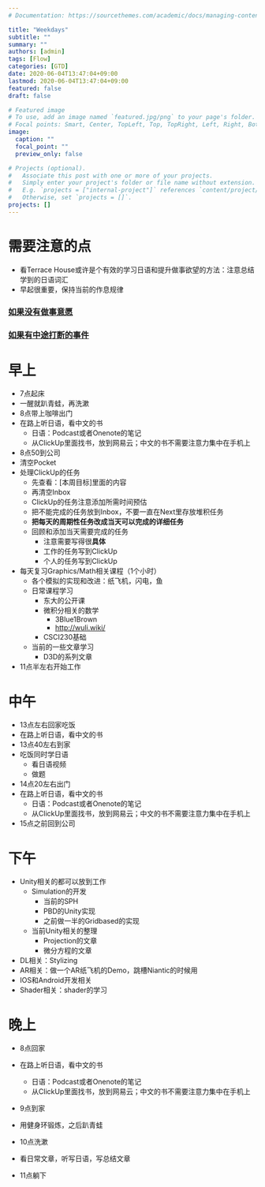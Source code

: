 ```yaml
---
# Documentation: https://sourcethemes.com/academic/docs/managing-content/

title: "Weekdays"
subtitle: ""
summary: ""
authors: [admin]
tags: [Flow]
categories: [GTD]
date: 2020-06-04T13:47:04+09:00
lastmod: 2020-06-04T13:47:04+09:00
featured: false
draft: false

# Featured image
# To use, add an image named `featured.jpg/png` to your page's folder.
# Focal points: Smart, Center, TopLeft, Top, TopRight, Left, Right, BottomLeft, Bottom, BottomRight.
image:
  caption: ""
  focal_point: ""
  preview_only: false

# Projects (optional).
#   Associate this post with one or more of your projects.
#   Simply enter your project's folder or file name without extension.
#   E.g. `projects = ["internal-project"]` references `content/project/deep-learning/index.md`.
#   Otherwise, set `projects = []`.
projects: []
---
```


# 需要注意的点

- 看Terrace House或许是个有效的学习日语和提升做事欲望的方法：注意总结学到的日语词汇
- 早起很重要，保持当前的作息规律

### [如果没有做事意愿](../none-todo)

### [如果有中途打断的事件](../interruption)

# 早上

- 7点起床
- 一醒就趴青蛙，再洗漱
- 8点带上咖啡出门
- 在路上听日语，看中文的书
  - 日语：Podcast或者Onenote的笔记
  - 从ClickUp里面找书，放到网易云；中文的书不需要注意力集中在手机上
- 8点50到公司
- 清空Pocket
- 处理ClickUp的任务
  - 先查看：[本周目标]里面的内容
  - 再清空Inbox
  - ClickUp的任务注意添加所需时间预估
  - 把不能完成的任务放到Inbox，不要一直在Next里存放堆积任务
  - **把每天的周期性任务改成当天可以完成的详细任务**
  - 回顾和添加当天需要完成的任务
    - 注意需要写得很**具体**
    - 工作的任务写到ClickUp
    - 个人的任务写到ClickUp
- 每天复习Graphics/Math相关课程（1个小时）
  - 各个模拟的实现和改进：纸飞机，闪电，鱼
  - 日常课程学习
    - 东大的公开课
    - 微积分相关的数学
      - 3Blue1Brown
      - http://wuli.wiki/
    - CSCI230基础
  - 当前的一些文章学习
    - D3D的系列文章
- 11点半左右开始工作

# 中午

- 13点左右回家吃饭
- 在路上听日语，看中文的书
- 13点40左右到家
- 吃饭同时学日语
  - 看日语视频
  - 做题
- 14点20左右出门
- 在路上听日语，看中文的书
  - 日语：Podcast或者Onenote的笔记
  - 从ClickUp里面找书，放到网易云；中文的书不需要注意力集中在手机上
- 15点之前回到公司

# 下午

- Unity相关的都可以放到工作
  - Simulation的开发
    - 当前的SPH
    - PBD的Unity实现
    - 之前做一半的Gridbased的实现
  - 当前Unity相关的整理
    - Projection的文章
    - 微分方程的文章
- DL相关：Stylizing
- AR相关：做一个AR纸飞机的Demo，跳槽Niantic的时候用
- IOS和Android开发相关
- Shader相关：shader的学习

# 晚上

- 8点回家

- 在路上听日语，看中文的书
  - 日语：Podcast或者Onenote的笔记
  - 从ClickUp里面找书，放到网易云；中文的书不需要注意力集中在手机上
- 9点到家
- 用健身环锻炼，之后趴青蛙
- 10点洗漱
- 看日常文章，听写日语，写总结文章
- 11点躺下